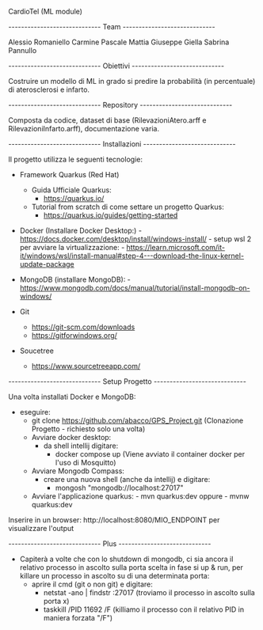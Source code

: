 CardioTel (ML module)

----------------------------- Team -----------------------------

Alessio Romaniello
Carmine Pascale
Mattia Giuseppe Giella
Sabrina Pannullo



----------------------------- Obiettivi -----------------------------

Costruire un modello di ML in grado si predire la probabilità (in percentuale) di aterosclerosi e infarto.



----------------------------- Repository -----------------------------

Composta da codice, dataset di base (RilevazioniAtero.arff e RilevazioniInfarto.arff), documentazione varia.



----------------------------- Installazioni -----------------------------

Il progetto utilizza le seguenti tecnologie:
- Framework Quarkus (Red Hat)
    - Guida Ufficiale Quarkus:
        - https://quarkus.io/
    - Tutorial from scratch di come settare un progetto Quarkus:
        - https://quarkus.io/guides/getting-started

- Docker (Installare Docker Desktop:)
        - https://docs.docker.com/desktop/install/windows-install/
        - setup wsl 2 per avviare la virtualizzazione:
            - https://learn.microsoft.com/it-it/windows/wsl/install-manual#step-4---download-the-linux-kernel-update-package

- MongoDB (installare MongoDB):
        - https://www.mongodb.com/docs/manual/tutorial/install-mongodb-on-windows/

 - Git
    - https://git-scm.com/downloads
    - https://gitforwindows.org/

- Soucetree
    - https://www.sourcetreeapp.com/



----------------------------- Setup Progetto -----------------------------

Una volta installati Docker e MongoDB:
- eseguire:
    - git clone https://github.com/abacco/GPS_Project.git (Clonazione Progetto -  richiesto solo una volta)
    - Avviare docker desktop:
        - da shell intellij digitare:
            - docker compose up (Viene avviato il container docker per l'uso di Mosquitto)
    - Avviare Mongodb Compass:
        - creare una nuova shell (anche da intellij) e digitare:
            - mongosh "mongodb://localhost:27017"
    - Avviare l'applicazione quarkus:
            - mvn quarkus:dev oppure
            - mvnw quarkus:dev

Inserire in un browser: http://localhost:8080/MIO_ENDPOINT per visualizzare l'output



----------------------------- Plus -----------------------------

- Capiterà a volte che con lo shutdown di mongodb, ci sia ancora il relativo processo
in ascolto sulla porta scelta in fase si up & run, per killare un processo in ascolto
su di una determinata porta:
    - aprire il cmd (git o non git) e digitare:
        - netstat -ano | findstr :27017 (troviamo il processo in ascolto sulla porta x)
        - taskkill /PID 11692 /F (killiamo il processo con il relativo PID in maniera forzata "/F")
